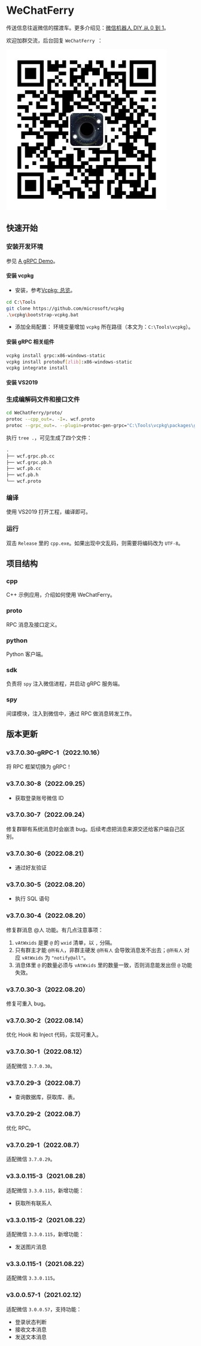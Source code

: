 # WeChatFerry
传送信息往返微信的摆渡车。更多介绍见：[微信机器人 DIY 从 0 到 1](https://mp.weixin.qq.com/s/c4ntj-7NTmbpSfF8df6dIw)。

欢迎加群交流，后台回复 `WeChatFerry `：

![碲矿](TEQuant.jpeg)

## 快速开始
### 安装开发环境
参见 [A gRPC Demo](https://github.com/lich0821/gRpcDemo/blob/wx/README.MD)。
#### 安装 vcpkg
* 安装，参考[Vcpkg: 总览](https://github.com/microsoft/vcpkg/blob/master/README_zh_CN.md)。
```sh
cd C:\Tools
git clone https://github.com/microsoft/vcpkg
.\vcpkg\bootstrap-vcpkg.bat
```

* 添加全局配置：
环境变量增加 `vcpkg` 所在路径（本文为：`C:\Tools\vcpkg`）。

#### 安装 gRPC 相关组件
```sh
vcpkg install grpc:x86-windows-static
vcpkg install protobuf[zlib]:x86-windows-static
vcpkg integrate install
```

#### 安装 VS2019

### 生成编解码文件和接口文件
```sh
cd WeChatFerry/proto/
protoc --cpp_out=. -I=. wcf.proto
protoc --grpc_out=. --plugin=protoc-gen-grpc="C:\Tools\vcpkg\packages\grpc_x64-windows\tools\grpc\grpc_cpp_plugin.exe" -I=. wcf.proto
```

执行 `tree .`，可见生成了四个文件：
```txt
.
├── wcf.grpc.pb.cc
├── wcf.grpc.pb.h
├── wcf.pb.cc
├── wcf.pb.h
└── wcf.proto
```

### 编译
使用 VS2019 打开工程，编译即可。

### 运行
双击 `Release` 里的 `cpp.exe`。如果出现中文乱码，则需要将编码改为 `UTF-8`。

## 项目结构

### cpp
C++ 示例应用，介绍如何使用 WeChatFerry。

### proto
RPC 消息及接口定义。

### python
Python 客户端。

### sdk
负责将 `spy` 注入微信进程，并启动 gRPC 服务端。

### spy
间谍模块，注入到微信中，通过 RPC 做消息转发工作。

## 版本更新
### v3.7.0.30-gRPC-1（2022.10.16）
将 RPC 框架切换为 gRPC！

### v3.7.0.30-8（2022.09.25）
* 获取登录账号微信 ID

### v3.7.0.30-7（2022.09.24）
修复群聊有系统消息时会崩溃 bug。后续考虑把消息来源交还给客户端自己区别。

### v3.7.0.30-6（2022.08.21）
* 通过好友验证

### v3.7.0.30-5（2022.08.20）
* 执行 SQL 语句

### v3.7.0.30-4（2022.08.20）
修复群消息 @人 功能。有几点注意事项：
1. `vAtWxids` 是要 `@` 的 `wxid` 清单，以 `,` 分隔。
2. 只有群主才能 `@所有人`，非群主硬发 `@所有人` 会导致消息发不出去；`@所有人` 对应 `vAtWxids` 为 `"notify@all"`。
3. 消息体里 `@` 的数量必须与 `vAtWxids` 里的数量一致，否则消息能发出但 `@` 功能失效。

### v3.7.0.30-3（2022.08.20）
修复可重入 bug。

### v3.7.0.30-2（2022.08.14）
优化 Hook 和 Inject 代码，实现可重入。

### v3.7.0.30-1（2022.08.12）
适配微信 `3.7.0.30`。

### v3.7.0.29-3（2022.08.7）
* 查询数据库，获取库、表。

### v3.7.0.29-2（2022.08.7）
优化 RPC。

### v3.7.0.29-1（2022.08.7）
适配微信 `3.7.0.29`。

### v3.3.0.115-3（2021.08.28）
适配微信 `3.3.0.115`，新增功能：
* 获取所有联系人

### v3.3.0.115-2（2021.08.22）
适配微信 `3.3.0.115`，新增功能：
* 发送图片消息

### v3.3.0.115-1（2021.08.22）
适配微信 `3.3.0.115`。

### v3.0.0.57-1（2021.02.12）
适配微信 `3.0.0.57`，支持功能：
* 登录状态判断
* 接收文本消息
* 发送文本消息
